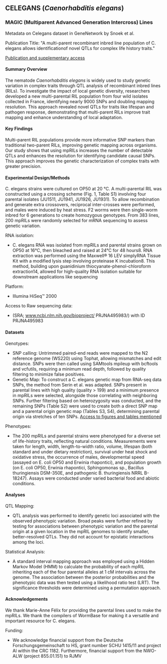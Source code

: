 ## **CELEGANS (*Caenorhabditis elegans*)**
### MAGIC (Multiparent Advanced Generation Intercross) Lines 

Metadata on Celegans dataset in GeneNetwork by Snoek et al. 

Publication Title: "A multi-parent recombinant inbred line
population of C. elegans allows identificationof novel QTLs for complex life history traits."

[Publication and supplementary access](https://doi.org/10.1186/s12915-019-0642-8)

#### Summary Overview 

The nematode *Caenorhabditis elegans* is widely used to study genetic variation in complex traits through QTL analysis of recombinant inbred lines (RILs). To investigate the impact of local genetic diversity, researchers developed a new multi-parental RIL population from four wild isolates collected in France, identifying nearly 9000 SNPs and doubling mapping resolution. This approach revealed novel QTLs for traits like lifespan and pathogen response, demonstrating that multi-parent RILs improve trait mapping and enhance understanding of local adaptation.

#### Key Findings

Multi-parent RIL populations provide more informative SNP markers than traditional two-parent RILs, improving genetic mapping across organisms. Our study shows that using mpRILs increases the number of detectable QTLs and enhances the resolution for identifying candidate causal SNPs. This approach improves the genetic characterization of complex traits with greater precision.

#### Experimental Design/Methods 

C. elegans strains were cultured on OP50 at 20 °C. A multi-parental RIL was constructed using a crossing scheme (Fig. 1, Table S1) involving four parental isolates (JU1511, JU1941, JU1926, JU1931). To allow recombination and generate extra crossovers, reciprocal inter-crosses were performed, and males were induced by heat stress. F2 worms were then single-worm inbred for 6 generations to create homozygous genotypes. From 383 lines, 200 mpRILs were randomly selected for mRNA sequencing to assess genetic variation.

RNA isolation: 
- C. elegans RNA was isolated from mpRILs and parental strains grown on OP50 at 16°C, then bleached and raised at 24°C for 48 hours8. RNA extraction was performed using the Maxwell® 16 LEV simplyRNA Tissue Kit with a modified lysis step involving proteinase K incubation8. This method, building upon guanidinium thiocyanate-phenol-chloroform extraction14, allowed for high-quality RNA isolation suitable for downstream applications like sequencing

Platform: 
- Illumina HiSeq™ 2000

Access to Raw sequencing data:
- (SRA; www.ncbi.nlm.nih.gov/bioproject/ PRJNA495983/) with ID 
PRJNA495983

#### Datasets 

Genotypes: 
- SNP calling: Untrimmed paired-end reads were mapped to the N2 reference genome (WS220) using Tophat, allowing mismatches and edit distance. SNPs were then called using SAMtools mpileup with bcftools and vcfutils, requiring a minimum read depth, followed by quality filtering to minimize false positives.
- Genetic Map: To construct a C. elegans genetic map from RNA-seq data SNPs, the method from Serin et al. was adapted. SNPs present in parental lines with high quality (quality > 199) and a minimum presence in mpRILs were selected, alongside those correlating with neighboring SNPs. Further filtering based on heterozygosity was conducted, and the remaining SNPs (Table S2) were used to create both a direct SNP map and a parental origin genetic map (Tables S3, S4), determining parental origin via stretches of ten SNPs. [Access to figures and tables mentioned](https://doi.org/10.1186/s12915-019-0642-8)

Phenotypes: 
- The 200 mpRILs and parental strains were phenotyped for a diverse set of life-history traits, reflecting natural conditions. Measurements were taken for length, width, length-to-width ratio, volume, lifespan (both standard and under dietary restriction), survival under heat shock and oxidative stress, the occurrence of males, developmental speed (assayed on E. coli OP50 and Erwinia rhapontici), and population growth (on E. coli OP50, Erwinia rhapontici, Sphingomonas sp., Bacillus thuringiensis DSM-350E, and pathogenic B. thuringiensis NRRL B-18247). Assays were conducted under varied bacterial food and abiotic conditions. 

#### Analyses 

QTL Mapping: 
- QTL analysis was performed to identify genetic loci associated with the observed phenotypic variation. Broad peaks were further refined by testing for associations between phenotypic variation and the parental origin at a given location in the mpRIL genomes to identify smaller, better-resolved QTLs. They did not account for epistatic interactions among the loci.

Statistical Analysis: 
- A standard interval mapping approach was employed using a Hidden Markov Model (HMM) to calculate the probability of each mpRIL inheriting each of the four parental alleles at 1 cM intervals across the genome. The association between the posterior probabilities and the phenotypic data was then tested using a likelihood ratio test (LRT). The significance thresholds were determined using a permutation approach. 

#### Acknowledgements 

We thank Marie-Anne Félix for providing the parental lines used to make the
mpRILs. We thank the compilers of WormBase for making it a versatile and
important resource for C. elegans.

Funding: 
- We acknowledge financial support from the Deutsche Forschungsgemeinschaft
to HS, grant number SCHU 1415/11 and project Al within the CRC 1182.
Furthermore, financial support from the NWO-ALW (project 855.01.151) to RJMV




